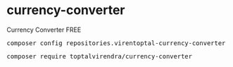 # currency-converter
Currency Converter FREE

<pre>composer config repositories.virentoptal-currency-converter vcs https://github.com/virentoptal/currency-converter</pre>

<pre>composer require toptalvirendra/currency-converter</pre>

